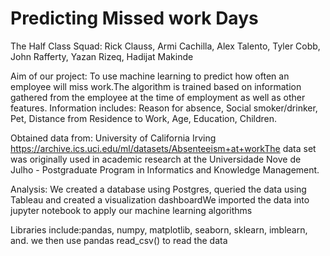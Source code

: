 # Predicting Missed work Days
The Half Class Squad: Rick Clauss, Armi Cachilla, Alex Talento, Tyler Cobb, John Rafferty, Yazan Rizeq, Hadijat Makinde

Aim of our project:
To use machine learning to predict how often an employee will miss work.The algorithm is trained based on information gathered from the employee at the time of employment as well as other features.
Information includes: Reason for absence, Social smoker/drinker, Pet, Distance from Residence to Work, Age, Education, Children.

Obtained data from: University of California Irving https://archive.ics.uci.edu/ml/datasets/Absenteeism+at+workThe data set was originally used in academic research at the Universidade Nove de Julho - Postgraduate Program in Informatics and Knowledge Management.

Analysis:
We  created a database using Postgres, queried the data using Tableau and created a visualization dashboardWe imported the data into jupyter notebook to apply our machine learning algorithms

Libraries include:pandas, numpy, matplotlib, seaborn, sklearn, imblearn, and. we then use pandas read_csv() to read the data
